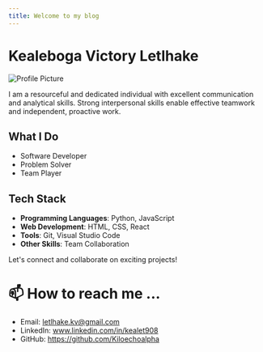 ```yaml
---
title: Welcome to my blog
---
```


# Kealeboga Victory Letlhake

![Profile Picture](https://avatars.githubusercontent.com/u/125870519?v=4)

I am a resourceful and dedicated individual with excellent communication and analytical skills. Strong interpersonal skills enable effective teamwork and independent, proactive work.

## What I Do

- Software Developer
- Problem Solver
- Team Player

## Tech Stack

- **Programming Languages**: Python, JavaScript
- **Web Development**: HTML, CSS, React
- **Tools**: Git, Visual Studio Code
- **Other Skills**: Team Collaboration

Let's connect and collaborate on exciting projects!


# 📫 How to reach me ...
- Email: letlhake.kv@gmail.com
- LinkedIn: www.linkedin.com/in/kealet908
- GitHub: https://github.com/Kiloechoalpha
